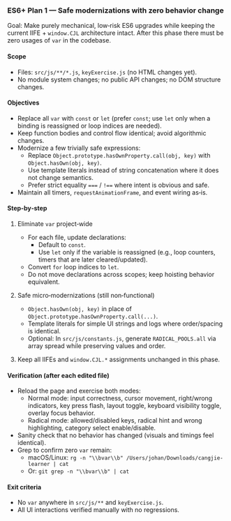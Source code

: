### ES6+ Plan 1 — Safe modernizations with zero behavior change

Goal: Make purely mechanical, low‑risk ES6 upgrades while keeping the current IIFE + `window.CJL` architecture intact. After this phase there must be zero usages of `var` in the codebase.

#### Scope
- Files: `src/js/**/*.js`, `keyExercise.js` (no HTML changes yet).
- No module system changes; no public API changes; no DOM structure changes.

#### Objectives
- Replace all `var` with `const` or `let` (prefer `const`; use `let` only when a binding is reassigned or loop indices are needed).
- Keep function bodies and control flow identical; avoid algorithmic changes.
- Modernize a few trivially safe expressions:
  - Replace `Object.prototype.hasOwnProperty.call(obj, key)` with `Object.hasOwn(obj, key)`.
  - Use template literals instead of string concatenation where it does not change semantics.
  - Prefer strict equality `===` / `!==` where intent is obvious and safe.
- Maintain all timers, `requestAnimationFrame`, and event wiring as‑is.

#### Step‑by‑step
1) Eliminate `var` project‑wide
   - For each file, update declarations:
     - Default to `const`.
     - Use `let` only if the variable is reassigned (e.g., loop counters, timers that are later cleared/updated).
   - Convert `for` loop indices to `let`.
   - Do not move declarations across scopes; keep hoisting behavior equivalent.

2) Safe micro‑modernizations (still non‑functional)
   - `Object.hasOwn(obj, key)` in place of `Object.prototype.hasOwnProperty.call(...)`.
   - Template literals for simple UI strings and logs where order/spacing is identical.
   - Optional: In `src/js/constants.js`, generate `RADICAL_POOLS.all` via array spread while preserving values and order.

3) Keep all IIFEs and `window.CJL.*` assignments unchanged in this phase.

#### Verification (after each edited file)
- Reload the page and exercise both modes:
  - Normal mode: input correctness, cursor movement, right/wrong indicators, key press flash, layout toggle, keyboard visibility toggle, overlay focus behavior.
  - Radical mode: allowed/disabled keys, radical hint and wrong highlighting, category select enable/disable.
- Sanity check that no behavior has changed (visuals and timings feel identical).
- Grep to confirm zero `var` remain:
  - macOS/Linux: `rg -n "\\bvar\\b" /Users/johan/Downloads/cangjie-learner | cat`
  - Or: `git grep -n "\\bvar\\b" | cat`

#### Exit criteria
- No `var` anywhere in `src/js/**` and `keyExercise.js`.
- All UI interactions verified manually with no regressions.

